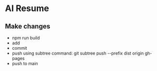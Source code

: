 # AI Resume

## Make changes

- npm run build
- add
- commit
- push using subtree command: git subtree push --prefix dist origin gh-pages
- push to main
